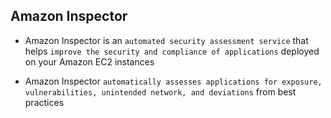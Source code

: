 ## Amazon Inspector

- Amazon Inspector is an `automated security assessment service` that helps `improve the security and compliance of applications` deployed on your Amazon EC2 instances

- Amazon Inspector `automatically assesses applications for exposure, vulnerabilities, unintended network, and deviations` from best practices
